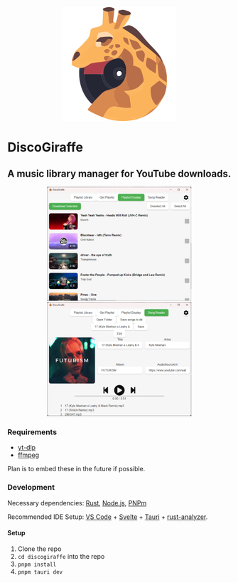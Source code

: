 <p align="center">
    <img src="./src-tauri/icons/Logo.png" height="256" style="">
</p>

# DiscoGiraffe

## A music library manager for YouTube downloads.

<p align="center" display="inline">
    <img height=256 src="./examples/pl_display.png">
    <img height=256 src="./examples/song_reader.png">
</p>

### Requirements

- [yt-dlp](https://github.com/yt-dlp/yt-dlp)
- [ffmpeg](https://ffmpeg.org/)

Plan is to embed these in the future if possible.

### Development

Necessary dependencies: [Rust](https://www.rust-lang.org/), [Node.js](https://nodejs.org/en), [PNPm](https://pnpm.io/)

Recommended IDE Setup:
[VS Code](https://code.visualstudio.com/) + [Svelte](https://marketplace.visualstudio.com/items?itemName=svelte.svelte-vscode) + [Tauri](https://marketplace.visualstudio.com/items?itemName=tauri-apps.tauri-vscode) + [rust-analyzer](https://marketplace.visualstudio.com/items?itemName=rust-lang.rust-analyzer).

#### Setup

1. Clone the repo
2. `cd discogiraffe` into the repo
3. `pnpm install`
4. `pnpm tauri dev`
